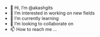 - 👋 Hi, I’m @akashgits
- 👀 I’m interested in working on new fields
- 🌱 I’m currently learning 
- 💞️ I’m looking to collaborate on 
- 📫 How to reach me ...

<!---
akashgits/akashgits is a ✨ special ✨ repository because its `README.md` (this file) appears on your GitHub profile.
You can click the Preview link to take a look at your changes.
--->
